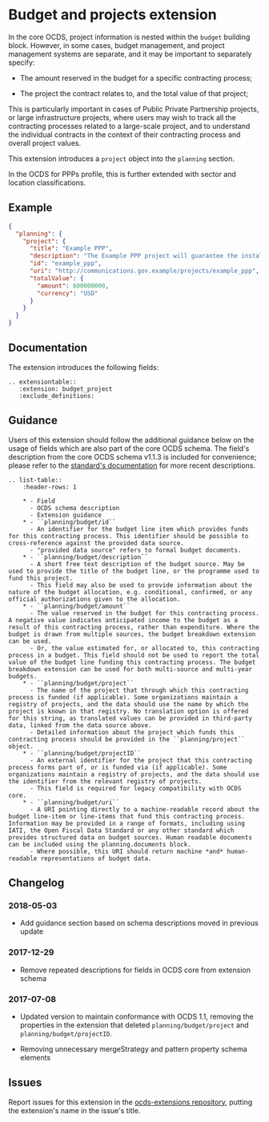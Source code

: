 # Budget and projects extension

In the core OCDS, project information is nested within the `budget` building block. However, in some cases, budget management, and project management systems are separate, and it may be important to separately specify:

* The amount reserved in the budget for a specific contracting process;

* The project the contract relates to, and the total value of that project;

This is particularly important in cases of Public Private Partnership projects, or large infrastructure projects, where users may wish to track all the contracting processes related to a large-scale project, and to understand the individual contracts in the context of their contracting process and overall project values.

This extension introduces a `project` object into the `planning` section.

In the OCDS for PPPs profile, this is further extended with sector and location classifications.

## Example

```json
{
  "planning": {
    "project": {
      "title": "Example PPP",
      "description": "The Example PPP project will guarantee the installation of a wholesale shared network that allows the provision of telecommunications services by current and future operators.",
      "id": "example_ppp",
      "uri": "http://communications.gov.example/projects/example_ppp",
      "totalValue": {
        "amount": 600000000,
        "currency": "USD"
      }
    }
  }
}
```

## Documentation

The extension introduces the following fields:

```eval_rst
.. extensiontable::
   :extension: budget_project
   :exclude_definitions:
```

## Guidance

Users of this extension should follow the additional guidance below on the usage of fields which are also part of the core OCDS schema. The field's description from the core OCDS schema v1.1.3 is included for convenience; please refer to the [standard's documentation](http://standard.open-contracting.org) for more recent descriptions.

```eval_rst
.. list-table::
    :header-rows: 1

    * - Field
      - OCDS schema description
      - Extension guidance
    * - ``planning/budget/id``
      - An identifier for the budget line item which provides funds for this contracting process. This identifier should be possible to cross-reference against the provided data source.
      - "provided data source" refers to formal budget documents.
    * - ``planning/budget/description``
      - A short free text description of the budget source. May be used to provide the title of the budget line, or the programme used to fund this project.
      - This field may also be used to provide information about the nature of the budget allocation, e.g. conditional, confirmed, or any official authorizations given to the allocation.
    * - ``planning/budget/amount``
      - The value reserved in the budget for this contracting process. A negative value indicates anticipated income to the budget as a result of this contracting process, rather than expenditure. Where the budget is drawn from multiple sources, the budget breakdown extension can be used.
      - Or, the value estimated for, or allocated to, this contracting process in a budget. This field should not be used to report the total value of the budget line funding this contracting process. The budget breakdown extension can be used for both multi-source and multi-year budgets.
    * - ``planning/budget/project``
      - The name of the project that through which this contracting process is funded (if applicable). Some organizations maintain a registry of projects, and the data should use the name by which the project is known in that registry. No translation option is offered for this string, as translated values can be provided in third-party data, linked from the data source above.
      - Detailed information about the project which funds this contracting process should be provided in the ``planning/project`` object.
    * - ``planning/budget/projectID``
      - An external identifier for the project that this contracting process forms part of, or is funded via (if applicable). Some organizations maintain a registry of projects, and the data should use the identifier from the relevant registry of projects.
      - This field is required for legacy compatibility with OCDS core.
    * - ``planning/budget/uri``
      - A URI pointing directly to a machine-readable record about the budget line-item or line-items that fund this contracting process. Information may be provided in a range of formats, including using IATI, the Open Fiscal Data Standard or any other standard which provides structured data on budget sources. Human readable documents can be included using the planning.documents block.
      - Where possible, this URI should return machine *and* human-readable representations of budget data.
```

## Changelog

### 2018-05-03

* Add guidance section based on schema descriptions moved in previous update

### 2017-12-29

* Remove repeated descriptions for fields in OCDS core from extension schema

### 2017-07-08

* Updated version to maintain conformance with OCDS 1.1, removing the properties in the extension that deleted `planning/budget/project` and `planning/budget/projectID`.

* Removing unnecessary mergeStrategy and pattern property schema elements

## Issues

Report issues for this extension in the [ocds-extensions repository](https://github.com/open-contracting/ocds-extensions/issues), putting the extension's name in the issue's title.
